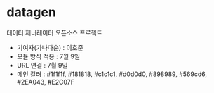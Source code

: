 # datagen
데이터 제너레이터 오픈소스 프로젝트

* 기여자(가나다순) : 이호준
* 모듈 방식 적용 : 7월 9일
* URL 연결 : 7월 9일
* 메인 컬러 : #1f1f1f, #181818, #c1c1c1, #d0d0d0, #898989, #569cd6, #2EA043, #E2C07F